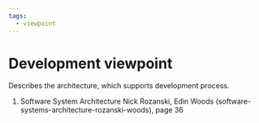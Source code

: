 ```yaml
---
tags:
  - viewpoint
---
```

# Development viewpoint

Describes the architecture, which supports development process. 

1. Software System Architecture Nick Rozanski,  Edin Woods (software-systems-architecture-rozanski-woods), page 36
